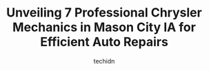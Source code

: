 ---
layout: ampstory
image: https://images.unsplash.com/photo-1511919884226-fd3cad34687c?ixlib=rb-4.0.3&ixid=MnwxMjA3fDB8MHxwaG90by1wYWdlfHx8fGVufDB8fHx8&auto=format&fit=crop&w=640&h=853&q=80
author: techidn
featured: false
description: When it comes to finding reliable automotive experts in Mason City IA, USA, look no further than the 7 best Chrysler Mechanic in the area. With their exceptional skills and dedication to pro
title: Unveiling 7 Professional Chrysler Mechanics in Mason City IA for Efficient Auto Repairs
cover:
   title: Unveiling 7 Professional Chrysler Mechanics in Mason City IA for Efficient Auto Repairs
   subtitle: Rickpate
   background: https://images.unsplash.com/photo-1511919884226-fd3cad34687c?ixlib=rb-4.0.3&ixid=MnwxMjA3fDB8MHxwaG90by1wYWdlfHx8fGVufDB8fHx8&auto=format&fit=crop&w=640&h=853&q=80

pages: 
 - layout: thirds
   top: <h1>#1 Mason City Chrysler Dodge Jeep Ram</h1>
   bottom: "<p>Scott is awesome to work with, he always has time to answer any questions  you might have.</p>"
   background: https://www.knot35.com/toplist/wp-content/uploads/2023/06/best-chrysler-mechanic-1-in-mason-city-ia-1685841435.jpeg
   backgroundblur: true
 - layout: thirds
   top: <h1>#2 Scottys Auto Service</h1>
   bottom: "<p>1103 N Federal Ave, Mason City, IA 50401, United States</p>"
   background: https://www.knot35.com/toplist/wp-content/uploads/2023/06/best-chrysler-mechanic-2-in-mason-city-ia-1685841435.jpeg
   cta:
      link: https://www.knot35.com/toplist/unveiling-7-professional-chrysler-mechanics-in-mason-city-ia-for-efficient-auto-repairs/
      text: Unveiling 7 Professional Chrysler Mechanics in Mason City IA for Efficient Auto Repairs
 - layout: thirds
   top: <h1>#3 Overdrive Auto</h1>
   bottom: "<p>200 19th St SW, Mason City, IA 50401, United States</p>"
   background: https://www.knot35.com/toplist/wp-content/uploads/2023/06/best-chrysler-mechanic-3-in-mason-city-ia-1685841435.jpeg
   cta:
      link: https://www.knot35.com/toplist/unveiling-7-professional-chrysler-mechanics-in-mason-city-ia-for-efficient-auto-repairs/
      text: Unveiling 7 Professional Chrysler Mechanics in Mason City IA for Efficient Auto Repairs
 - layout: thirds
   top: <h1>#4 Charlies Auto Repair</h1>
   bottom: "<p>818 S Federal Ave, Mason City, IA 50401, United States</p>"
   background: https://images.unsplash.com/photo-1531169509526-f8f1fdaa4a67?ixlib=rb-4.0.3&ixid=MnwxMjA3fDB8MHxwaG90by1wYWdlfHx8fGVufDB8fHx8&auto=format&fit=crop&w=640&h=853&q=80
   cta:
      link: https://www.knot35.com/toplist/unveiling-7-professional-chrysler-mechanics-in-mason-city-ia-for-efficient-auto-repairs/
      text: Unveiling 7 Professional Chrysler Mechanics in Mason City IA for Efficient Auto Repairs
 - layout: thirds
   top: <h1>#5 Coopers Auto Repair</h1>
   bottom: "<p>1414 N Federal Ave, Mason City, IA 50401, United States</p>"
   background: https://images.unsplash.com/photo-1541356665065-22676f35dd40?ixlib=rb-4.0.3&ixid=MnwxMjA3fDB8MHxwaG90by1wYWdlfHx8fGVufDB8fHx8&auto=format&fit=crop&w=640&h=853&q=80
   cta:
      link: https://www.knot35.com/toplist/unveiling-7-professional-chrysler-mechanics-in-mason-city-ia-for-efficient-auto-repairs/
      text: Unveiling 7 Professional Chrysler Mechanics in Mason City IA for Efficient Auto Repairs
 - layout: thirds
   top: <h1>#6 Complete Auto Repair</h1>
   bottom: "<p>2856 9th St SW, Mason City, IA 50401, United States</p>"
   background: https://plus.unsplash.com/premium_photo-1664640458616-3c74f8cb4589?ixlib=rb-4.0.3&ixid=MnwxMjA3fDB8MHxwaG90by1wYWdlfHx8fGVufDB8fHx8&auto=format&fit=crop&w=640&h=853&q=80
   cta:
      link: https://www.knot35.com/toplist/unveiling-7-professional-chrysler-mechanics-in-mason-city-ia-for-efficient-auto-repairs/
      text: Unveiling 7 Professional Chrysler Mechanics in Mason City IA for Efficient Auto Repairs
 - layout: thirds
   top: <h1>#7 DeWilde Auto Service Inc</h1>
   bottom: "<p>10 6th St NE, Mason City, IA 50401, United States</p>"
   background: https://images.unsplash.com/photo-1462556791646-c201b8241a94?ixlib=rb-4.0.3&ixid=MnwxMjA3fDB8MHxwaG90by1wYWdlfHx8fGVufDB8fHx8&auto=format&fit=crop&w=640&h=853&q=80
   cta:
      link: https://www.knot35.com/toplist/unveiling-7-professional-chrysler-mechanics-in-mason-city-ia-for-efficient-auto-repairs/
      text: Unveiling 7 Professional Chrysler Mechanics in Mason City IA for Efficient Auto Repairs
 - layout: thirds
   middle: Continue reading...
   background: https://images.unsplash.com/photo-1595364397663-fca4f075d796?ixlib=rb-4.0.3&ixid=MnwxMjA3fDB8MHxwaG90by1wYWdlfHx8fGVufDB8fHx8&auto=format&fit=crop&w=640&h=853&q=80
   cta:
      link: https://www.knot35.com/toplist/unveiling-7-professional-chrysler-mechanics-in-mason-city-ia-for-efficient-auto-repairs/
      text: Unveiling 7 Professional Chrysler Mechanics in Mason City IA for Efficient Auto Repairs
      
---